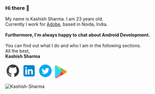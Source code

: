 ### Hi there 👋
My name is Kashish Sharma. I am 23 years old.<br>
Currently I work for [Adobe](https://www.adobe.com/), based in Noida, India.<br><br>
<b> Furthermore, I'm always happy to chat about Android Development.</b> <br><br>
You can find out what I do and who I am in the following sections.<br>
All the best,<br>
<b>Kashish Sharma</b><br>


<a href="https://github.com/Kashish-Sharma/" rel="GitHub Profile">![Github](https://github.com/Kashish-Sharma/Kashish-Sharma/blob/master/assets/github_icon.png)</a>
<a href="https://www.linkedin.com/in/kashish98/" rel="LinkedIn Profile">![LinkedIn](https://github.com/Kashish-Sharma/Kashish-Sharma/blob/master/assets/linkedin_icon.png)</a>
<a href="https://twitter.com/kashish25798" rel="Twitter Profile">![Twitter](https://github.com/Kashish-Sharma/Kashish-Sharma/blob/master/assets/twitter_icon.png)</a>
<a href='https://play.google.com/store/apps/details?id=com.cinopsys.movieshows'><img alt='Get it on Google Play' src='https://github.com/Kashish-Sharma/Kashish-Sharma/blob/master/assets/google_play_icon.png' height=42 width='42'/></a><br>

<img src="https://github-readme-stats.vercel.app/api?username=Kashish-Sharma&show_icons=true&count_private=true&theme=vue" alt="Kashish-Sharma" />
